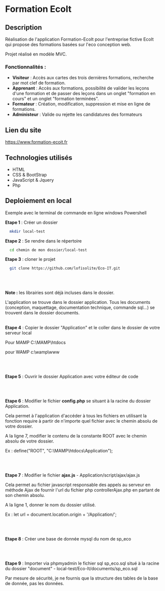 
# Formation EcoIt
## Description
Réalisation de l'application Formation-EcoIt pour l'entreprise fictive EcoIt qui propose des formations basées sur l'eco conception web.

Projet réalisé en modèle MVC.


### Fonctionnalités : 
- **Visiteur** : Accès aux cartes des trois dernières formations, recherche par mot clef de formation.
- **Apprenant** : Accès aux formations, possibilité de valider les leçons d'une formation et de passer des leçons dans un onglet "formation en cours" et un onglet "formation terminées".
- **Formateur** : Création, modification, suppression et mise en ligne de formations.
- **Administeur** : Valide ou rejette les candidatures des formateurs

## Lien du site
https://www.formation-ecoit.fr

## Technologies utilisés
- HTML
- CSS & BootStrap
- JavaScript & Jquery
- Php


## Deploiement en local
Exemple avec le terminal de commande en ligne windows Powershell


**Etape 1** : Créer un dossier
```bash
  mkdir local-test
```

**Etape 2** : Se rendre dans le répertoire

```bash
  cd chemin de mon dossier/local-test
```

**Etape 3** : cloner le projet
```bash
  git clone https://github.com/lofisolite/Eco-IT.git
```
<br />
<br />

**Note :** les librairies sont déjà incluses dans le dossier.

L'application se trouve dans le dossier application. Tous les documents (conception, maquettage, documentation technique, commande sql...) se trouvent dans le dossier documents.
<br />
<br />

**Etape 4** : Copier le dossier "Application" et le coller dans le dossier de votre serveur local

Pour MAMP
C:\MAMP\htdocs

pour WAMP
c:\wamp\www

<br />
<br />

**Etape 5** : Ouvrir le dossier Application avec votre éditeur de code

<br />
<br />

**Etape 6** : Modifier le fichier **config.php** se situant à la racine du dossier Application.


Cela permet à l'application d'accéder à tous les fichiers en utilisant la fonction require à partir de n'importe quel fichier avec le chemin absolu de votre dossier.


A la ligne 7, modifier le contenu de la constante ROOT avec le chemin absolu de votre dossier.


Ex : define("ROOT", "C:\MAMP\htdocs\Application");

<br />
<br />

**Etape 7** : Modifier le fichier **ajax.js** - Application/script/ajax/ajax.js 


Cela permet au fichier javascript responsable des appels au serveur en méthode Ajax de fournir l'url du fichier php controllerAjax.php en partant de son chemin absolu.


A la ligne 1, donner le nom du dossier utilisé.


Ex : let url = document.location.origin + '/Application/';

<br />
<br />

**Etape 8** : Créer une base de donnée mysql du nom de sp_eco

<br />
<br />

**Etape 9** : Importer via phpmyadmin le fichier sql sp_eco.sql situé à la racine du dossier "document" - local-test/Eco-It/documents/sp_eco.sql


Par mesure de sécurité, je ne fournis que la structure des tables de la base de donnée, pas les données.

